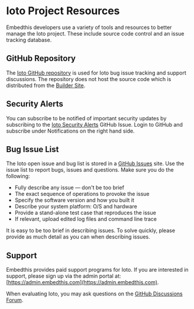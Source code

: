 # Ioto Project Resources

Embedthis developers use a variety of tools and resources to better manage the Ioto project. These include source code control and an issue tracking database.

## GitHub Repository

The [Ioto GitHub repository](https://github.com/embedthis/ioto) is used for Ioto bug issue tracking and support discussions. The repository does not host the source code which is distributed from the [Builder Site](https://admin.embedthis.com).

## Security Alerts

You can subscribe to be notified of important security updates by subscribing to the [Ioto Security Alerts](https://github.com/embedthis/ioto/issues/1) GitHub Issue. Login to GitHub and subscribe under Notifications on the right hand side.</p>

## Bug Issue List

The Ioto open issue and bug list is stored in a [GitHub Issues](https://github.com/embedthis/ioto/issues) site. Use the issue list to report bugs, issues and questions. Make sure you do the following:

* Fully describe any issue &mdash; don't be too brief
* The exact sequence of operations to provoke the issue
* Specify the software version and how you built it
* Describe your system platform: O/S and hardware
* Provide a stand-alone test case that reproduces the issue
* If relevant, upload edited log files and command line trace

It is easy to be too brief in describing issues. To solve quickly, please provide as much detail as you can when describing issues.

## Support

Embedthis provides paid support programs for Ioto. If you are interested in support, please sign up via the admin portal  at: [https://admin.embedthis.com](https://admin.embedthis.com).

When evaluating Ioto, you may ask questions on the [GitHub Discussions Forum](
https://github.com/embedthis/ioto/discussions).
